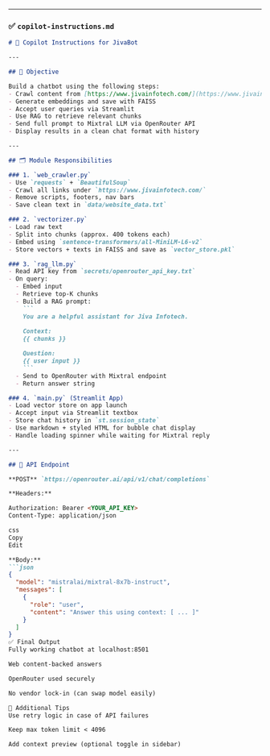 
---

### ✅ `copilot-instructions.md`

```markdown
# 🧠 Copilot Instructions for JivaBot

---

## 🎯 Objective

Build a chatbot using the following steps:
- Crawl content from [https://www.jivainfotech.com/](https://www.jivainfotech.com/)
- Generate embeddings and save with FAISS
- Accept user queries via Streamlit
- Use RAG to retrieve relevant chunks
- Send full prompt to Mixtral LLM via OpenRouter API
- Display results in a clean chat format with history

---

## 🗂️ Module Responsibilities

### 1. `web_crawler.py`
- Use `requests` + `BeautifulSoup`
- Crawl all links under `https://www.jivainfotech.com/`
- Remove scripts, footers, nav bars
- Save clean text in `data/website_data.txt`

### 2. `vectorizer.py`
- Load raw text  
- Split into chunks (approx. 400 tokens each)  
- Embed using `sentence-transformers/all-MiniLM-L6-v2`  
- Store vectors + texts in FAISS and save as `vector_store.pkl`

### 3. `rag_llm.py`
- Read API key from `secrets/openrouter_api_key.txt`  
- On query:
  - Embed input
  - Retrieve top-K chunks
  - Build a RAG prompt:
    ```
    You are a helpful assistant for Jiva Infotech.
    
    Context:
    {{ chunks }}

    Question:
    {{ user input }}
    ```
  - Send to OpenRouter with Mixtral endpoint
  - Return answer string

### 4. `main.py` (Streamlit App)
- Load vector store on app launch
- Accept input via Streamlit textbox
- Store chat history in `st.session_state`
- Use markdown + styled HTML for bubble chat display
- Handle loading spinner while waiting for Mixtral reply

---

## 🔐 API Endpoint

**POST** `https://openrouter.ai/api/v1/chat/completions`

**Headers:**

Authorization: Bearer <YOUR_API_KEY>
Content-Type: application/json

css
Copy
Edit

**Body:**
```json
{
  "model": "mistralai/mixtral-8x7b-instruct",
  "messages": [
    {
      "role": "user",
      "content": "Answer this using context: [ ... ]"
    }
  ]
}
✅ Final Output
Fully working chatbot at localhost:8501

Web content-backed answers

OpenRouter used securely

No vendor lock-in (can swap model easily)

🤖 Additional Tips
Use retry logic in case of API failures

Keep max token limit < 4096

Add context preview (optional toggle in sidebar)